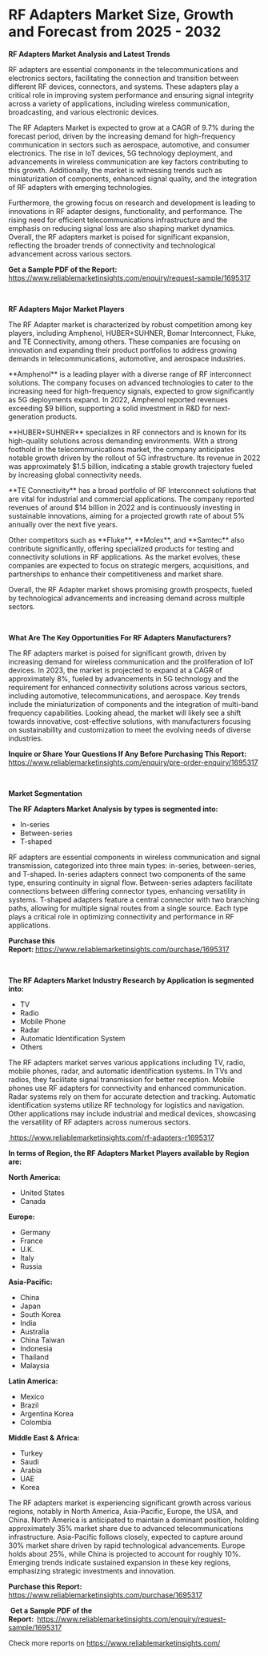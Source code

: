 <p><h1>RF Adapters Market Size, Growth and Forecast from 2025 - 2032</h1></p><p><strong>RF Adapters Market Analysis and Latest Trends</strong></p>
<p><p>RF adapters are essential components in the telecommunications and electronics sectors, facilitating the connection and transition between different RF devices, connectors, and systems. These adapters play a critical role in improving system performance and ensuring signal integrity across a variety of applications, including wireless communication, broadcasting, and various electronic devices.</p><p>The RF Adapters Market is expected to grow at a CAGR of 9.7% during the forecast period, driven by the increasing demand for high-frequency communication in sectors such as aerospace, automotive, and consumer electronics. The rise in IoT devices, 5G technology deployment, and advancements in wireless communication are key factors contributing to this growth. Additionally, the market is witnessing trends such as miniaturization of components, enhanced signal quality, and the integration of RF adapters with emerging technologies.</p><p>Furthermore, the growing focus on research and development is leading to innovations in RF adapter designs, functionality, and performance. The rising need for efficient telecommunications infrastructure and the emphasis on reducing signal loss are also shaping market dynamics. Overall, the RF adapters market is poised for significant expansion, reflecting the broader trends of connectivity and technological advancement across various sectors.</p></p>
<p><strong>Get a Sample PDF of the Report:&nbsp;</strong> <a href="https://www.reliablemarketinsights.com/enquiry/request-sample/1695317?utm_campaign=2116&utm_medium=2&utm_source=Github&utm_content=ia&utm_term=12022025&utm_id=rf-adapters">https://www.reliablemarketinsights.com/enquiry/request-sample/1695317</a></p>
<p>&nbsp;</p>
<p><strong>RF Adapters Major Market Players</strong></p>
<p><p>The RF Adapter market is characterized by robust competition among key players, including Amphenol, HUBER+SUHNER, Bomar Interconnect, Fluke, and TE Connectivity, among others. These companies are focusing on innovation and expanding their product portfolios to address growing demands in telecommunications, automotive, and aerospace industries.</p><p>**Amphenol** is a leading player with a diverse range of RF interconnect solutions. The company focuses on advanced technologies to cater to the increasing need for high-frequency signals, expected to grow significantly as 5G deployments expand. In 2022, Amphenol reported revenues exceeding $9 billion, supporting a solid investment in R&D for next-generation products.</p><p>**HUBER+SUHNER** specializes in RF connectors and is known for its high-quality solutions across demanding environments. With a strong foothold in the telecommunications market, the company anticipates notable growth driven by the rollout of 5G infrastructure. Its revenue in 2022 was approximately $1.5 billion, indicating a stable growth trajectory fueled by increasing global connectivity needs.</p><p>**TE Connectivity** has a broad portfolio of RF Interconnect solutions that are vital for industrial and commercial applications. The company reported revenues of around $14 billion in 2022 and is continuously investing in sustainable innovations, aiming for a projected growth rate of about 5% annually over the next five years.</p><p>Other competitors such as **Fluke**, **Molex**, and **Samtec** also contribute significantly, offering specialized products for testing and connectivity solutions in RF applications. As the market evolves, these companies are expected to focus on strategic mergers, acquisitions, and partnerships to enhance their competitiveness and market share.</p><p>Overall, the RF Adapter market shows promising growth prospects, fueled by technological advancements and increasing demand across multiple sectors.</p></p>
<p>&nbsp;</p>
<p><strong>What Are The Key Opportunities For RF Adapters Manufacturers?</strong></p>
<p><p>The RF adapters market is poised for significant growth, driven by increasing demand for wireless communication and the proliferation of IoT devices. In 2023, the market is projected to expand at a CAGR of approximately 8%, fueled by advancements in 5G technology and the requirement for enhanced connectivity solutions across various sectors, including automotive, telecommunications, and aerospace. Key trends include the miniaturization of components and the integration of multi-band frequency capabilities. Looking ahead, the market will likely see a shift towards innovative, cost-effective solutions, with manufacturers focusing on sustainability and customization to meet the evolving needs of diverse industries.</p></p>
<p><strong>Inquire or Share Your Questions If Any Before Purchasing This Report:</strong> <a href="https://www.reliablemarketinsights.com/enquiry/pre-order-enquiry/1695317?utm_campaign=2116&utm_medium=2&utm_source=Github&utm_content=ia&utm_term=12022025&utm_id=rf-adapters">https://www.reliablemarketinsights.com/enquiry/pre-order-enquiry/1695317</a></p>
<p>&nbsp;</p>
<p><strong>Market Segmentation</strong></p>
<p><strong>The RF Adapters Market Analysis by types is segmented into:</strong></p>
<p><ul><li>In-series</li><li>Between-series</li><li>T-shaped</li></ul></p>
<p><p>RF adapters are essential components in wireless communication and signal transmission, categorized into three main types: in-series, between-series, and T-shaped. In-series adapters connect two components of the same type, ensuring continuity in signal flow. Between-series adapters facilitate connections between differing connector types, enhancing versatility in systems. T-shaped adapters feature a central connector with two branching paths, allowing for multiple signal routes from a single source. Each type plays a critical role in optimizing connectivity and performance in RF applications.</p></p>
<p><strong>Purchase this Report:&nbsp;</strong><a href="https://www.reliablemarketinsights.com/purchase/1695317?utm_campaign=2116&utm_medium=2&utm_source=Github&utm_content=ia&utm_term=12022025&utm_id=rf-adapters">https://www.reliablemarketinsights.com/purchase/1695317</a></p>
<p>&nbsp;</p>
<p><strong>The RF Adapters Market Industry Research by Application is segmented into:</strong></p>
<p><ul><li>TV</li><li>Radio</li><li>Mobile Phone</li><li>Radar</li><li>Automatic Identification System</li><li>Others</li></ul></p>
<p><p>The RF adapters market serves various applications including TV, radio, mobile phones, radar, and automatic identification systems. In TVs and radios, they facilitate signal transmission for better reception. Mobile phones use RF adapters for connectivity and enhanced communication. Radar systems rely on them for accurate detection and tracking. Automatic identification systems utilize RF technology for logistics and navigation. Other applications may include industrial and medical devices, showcasing the versatility of RF adapters across numerous sectors.</p></p>
<p><a href="https://www.reliablemarketinsights.com/rf-adapters-r1695317?utm_campaign=2116&utm_medium=2&utm_source=Github&utm_content=ia&utm_term=12022025&utm_id=rf-adapters">&nbsp;https://www.reliablemarketinsights.com/rf-adapters-r1695317</a></p>
<p><strong>In terms of Region, the RF Adapters Market Players available by Region are:</strong></p>
<p>
    <p> <strong> North America: </strong>
        <ul>
            <li>United States</li>
            <li>Canada</li>
        </ul>
        </p> 
    <p> <strong> Europe: </strong>
        <ul>
            <li>Germany</li>
            <li>France</li>
            <li>U.K.</li>
            <li>Italy</li>
            <li>Russia</li>
        </ul>
        </p> 
    <p> <strong> Asia-Pacific: </strong>
        <ul>
            <li>China</li>
            <li>Japan</li>
            <li>South Korea</li>
            <li>India</li>
            <li>Australia</li>
            <li>China Taiwan</li>
            <li>Indonesia</li>
            <li>Thailand</li>
            <li>Malaysia</li>
        </ul>
        </p> 
    <p> <strong> Latin America: </strong>
        <ul>
            <li>Mexico</li>
            <li>Brazil</li>
            <li>Argentina Korea</li>
            <li>Colombia</li>
        </ul>
        </p> 
    <p> <strong> Middle East & Africa: </strong>
        <ul>
            <li>Turkey</li>
            <li>Saudi</li>
            <li>Arabia</li>
            <li>UAE</li>
            <li>Korea</li>
        </ul>
    </p>
    </p>
<p><p>The RF adapters market is experiencing significant growth across various regions, notably in North America, Asia-Pacific, Europe, the USA, and China. North America is anticipated to maintain a dominant position, holding approximately 35% market share due to advanced telecommunications infrastructure. Asia-Pacific follows closely, expected to capture around 30% market share driven by rapid technological advancements. Europe holds about 25%, while China is projected to account for roughly 10%. Emerging trends indicate sustained expansion in these key regions, emphasizing strategic investments and innovation.</p></p>
<p><strong>Purchase this Report: </strong><a href="https://www.reliablemarketinsights.com/purchase/1695317?utm_campaign=2116&utm_medium=2&utm_source=Github&utm_content=ia&utm_term=12022025&utm_id=rf-adapters">https://www.reliablemarketinsights.com/purchase/1695317</a></p>
<p>&nbsp;<strong>Get a Sample PDF of the Report:&nbsp;&nbsp;</strong><a href="https://www.reliablemarketinsights.com/enquiry/request-sample/1695317?utm_campaign=2116&utm_medium=2&utm_source=Github&utm_content=ia&utm_term=12022025&utm_id=rf-adapters">https://www.reliablemarketinsights.com/enquiry/request-sample/1695317</a></p>
<p><strong></strong></p>
<p>Check more reports on <a href="https://www.reliablemarketinsights.com/?utm_campaign=2116&utm_medium=2&utm_source=Github&utm_content=ia&utm_term=12022025&utm_id=rf-adapters">https://www.reliablemarketinsights.com/</a></p>